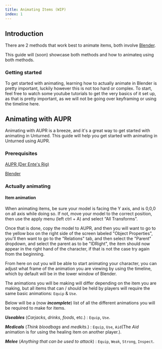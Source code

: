 ```yaml
---
title: Animating Items (WIP)
index: 1
---
```


## Introduction

There are 2 methods that work best to animate items, both involve [Blender](https://www.blender.org/).

This guide will (soon) showcase both methods and how to animateq using both methods.

### Getting started

To get started with animating, learning how to actually animate in Blender is pretty important, luckily however this is not too hard or complex.
To start, feel free to watch some youtube tutorials to get the very basics of it set up, as that is pretty important, as we will not be going over keyframing or using the timeline here.

## Animating with AUPR

Animating with AUPR is a breeze, and it's a great way to get started with animating in Unturned. This guide will help you get started with animating in Unturned using AUPR.

### Prerequisites

[AUPR (Der Ente's Rig)](https://github.com/DerEnte/Advanced-Unturned-Player-Rig)

[Blender](https://www.blender.org/)

### Actually animating

#### Item animation

When animating items, be sure your model is facing the Y axis, and is 0,0,0 on all axis while doing so. If not, move your model to the correct position, then use the apply menu (left ctrl + A) and select “All Transforms”.

Once that is done, copy the model to AUPR, and then you will want to go to the yellow box on the right side of the screen labeled "Object Properties", you'll then want to go to the "Relations" tab, and then select the "Parent" dropdown, and select the parent as to be "IDRight", the item should now appear in the right hand of the character, if that is not the case try again from the beginning.

From here on out you will be able to start animating your character, you can adjust what frame of the animation you are viewing by using the timeline, which by default will be in the lower window of Blender.

The animations you will be making will differ depending on the item you are making, but all items that can / should be held by players will require the same basic animations: `Equip` & `Use`.

Below will be a (now ***incomplete***) list of all the different animations you will be required to make for items.

***Useables*** (*Carjacks*, *drinks*, *foods*, etc.) : `Equip`, `Use`.

***Medicals*** (*Think bloodbags* and *medkits*.) : `Equip`, `Use`, `Aid`(The *Aid* animation is for using the healing item on another player.).

***Melee*** (*Anything that can be used to attack*) : `Equip`, `Weak`, `Strong`, `Inspect`.
